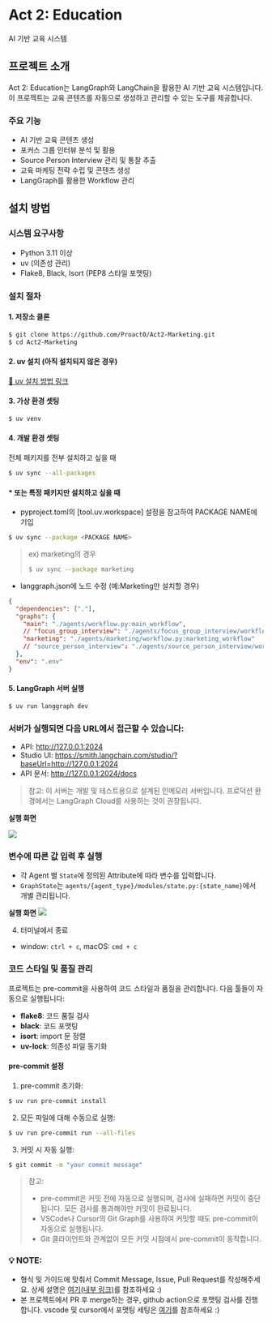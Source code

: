 # Act 2: Education

AI 기반 교육 시스템

## 프로젝트 소개

Act 2: Education는 LangGraph와 LangChain을 활용한 AI 기반 교육 시스템입니다. 이 프로젝트는 교육 콘텐츠를 자동으로 생성하고 관리할 수 있는 도구를 제공합니다.

### 주요 기능

- AI 기반 교육 콘텐츠 생성
- 포커스 그룹 인터뷰 분석 및 활용
- Source Person Interview 관리 및 통찰 추출
- 교육 마케팅 전략 수립 및 콘텐츠 생성
- LangGraph를 활용한 Workflow 관리

## 설치 방법

### 시스템 요구사항

- Python 3.11 이상
- uv (의존성 관리)
- Flake8, Black, Isort (PEP8 스타일 포맷팅)

### 설치 절차

#### 1. 저장소 클론

```bash
$ git clone https://github.com/Proact0/Act2-Marketing.git
$ cd Act2-Marketing
```

#### 2. uv 설치 (아직 설치되지 않은 경우)

[🔗 uv 설치 방법 링크](https://docs.astral.sh/uv/getting-started/installation/)

#### 3. 가상 환경 셋팅

```bash
$ uv venv
```

#### 4. 개발 환경 셋팅

전체 패키지를 전부 설치하고 싶을 때

```bash
$ uv sync --all-packages
```

#### \* 또는 특정 패키지만 설치하고 싶을 때

- pyproject.toml의 [tool.uv.workspace] 설정을 참고하여 PACKAGE NAME에 기입

```bash
$ uv sync --package <PACKAGE NAME>
```

> ex) marketing의 경우
>
> ```bash
> $ uv sync --package marketing
> ```

- langgraph.json에 노드 수정 (예:Marketing만 설치할 경우)

```json
{
  "dependencies": ["."],
  "graphs": {
    "main": "./agents/workflow.py:main_workflow",
    // "focus_group_interview": "./agents/focus_group_interview/workflow.py:focus_group_interview_workflow",
    "marketing": "./agents/marketing/workflow.py:marketing_workflow"
    // "source_person_interview": "./agents/source_person_interview/workflow.py:source_person_interview_workflow"
  },
  "env": ".env"
}
```

#### 5. LangGraph 서버 실행

```bash
$ uv run langgraph dev
```

### 서버가 실행되면 다음 URL에서 접근할 수 있습니다:

- API: http://127.0.0.1:2024
- Studio UI: https://smith.langchain.com/studio/?baseUrl=http://127.0.0.1:2024
- API 문서: http://127.0.0.1:2024/docs

> 참고: 이 서버는 개발 및 테스트용으로 설계된 인메모리 서버입니다. 프로덕션 환경에서는 LangGraph Cloud를 사용하는 것이 권장됩니다.

**실행 화면**

![](media/LangGraph_Studio_after_invoke.png)

### 변수에 따른 값 입력 후 실행

- 각 Agent 별 `State`에 정의된 Attribute에 따라 변수를 입력합니다.
- `GraphState`는 `agents/{agent_type}/modules/state.py:{state_name}`에서 개별 관리됩니다.

**실행 화면**
![](media/LangGraph_Studio_after_invoke.png)

4. 터미널에서 종료

- window: `ctrl + c`, macOS: `cmd + c`

### 코드 스타일 및 품질 관리

프로젝트는 pre-commit을 사용하여 코드 스타일과 품질을 관리합니다. 다음 툴들이 자동으로 실행됩니다:

- **flake8**: 코드 품질 검사
- **black**: 코드 포맷팅
- **isort**: import 문 정렬
- **uv-lock**: 의존성 파일 동기화

#### pre-commit 설정

1. pre-commit 초기화:

```bash
$ uv run pre-commit install
```

2. 모든 파일에 대해 수동으로 실행:

```bash
$ uv run pre-commit run --all-files
```

3. 커밋 시 자동 실행:

```bash
$ git commit -m "your commit message"
```

> 참고:
>
> - pre-commit은 커밋 전에 자동으로 실행되며, 검사에 실패하면 커밋이 중단됩니다. 모든 검사를 통과해야만 커밋이 완료됩니다.
> - VSCode나 Cursor의 Git Graph를 사용하여 커밋할 때도 pre-commit이 자동으로 실행됩니다.
> - Git 클라이언트와 관계없이 모든 커밋 시점에서 pre-commit이 동작합니다.

### 💡 **NOTE**:

- 형식 및 가이드에 맞춰서 Commit Message, Issue, Pull Request를 작성해주세요. 상세 설명은 [여기(내부 링크)](https://www.notion.so/hon2ycomb/Git-Commit-Message-Convention-1b000c82b1388185aa3cf88a7e57f24c?pvs=4)를 참조하세요 :)
- 본 프로젝트에서 PR 후 merge하는 경우, github action으로 포맷팅 검사를 진행합니다. vscode 및 cursor에서 포맷팅 세팅은 [여기](https://gamchan.notion.site/vscode-9b61026771cb4121bbb80d4d4f289bc2)를 참조하세요 :)
